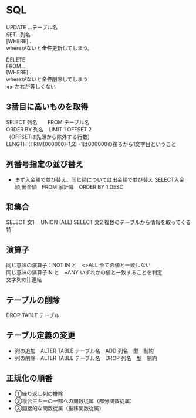 # SQL
UPDATE ...テーブル名<br>
SET...列名<br>
[WHERE]...<br>
whereがないと<strong>全件</strong>更新してしまう。

DELETE<br>
FROM...<br>
[WHERE]...<br>
whereがないと<strong>全件</strong>削除してしまう<br>
<strong><></strong> 左右が等しくない
  
  
  
  ## 3番目に高いものを取得
  SELECT 列名　　FROM テーブル名<br>
  ORDER BY 列名　LIMIT 1 OFFSET 2<br>
  （OFFSETは先頭から除外する行数）<br>
LENGTH (TRIM(000000)-1,2) -1は000000の後ろから1文字目ということ
  ## 列番号指定の並び替え
  * まず入金額で並び替え、同じ額については出金額で並び替え
  SELECT入金額,出金額　FROM 家計簿　ORDER BY 1 DESC
  
  ## 和集合
  SELECT  文1
  　UNION (ALL)
  SELECT 文2
  複数のテーブルから情報を取ってくる特
  
  ## 演算子
  同じ意味の演算子：NOT IN と　<>ALL 全ての値と一致しない<br>
  同じ意味の演算子IN と　=ANY いずれかの値と一致することを判定<br>
  文字列の|| 連結
  
  ## テーブルの削除
  DROP TABLE テーブル
  ## テーブル定義の変更
  * 列の追加　ALTER TABLE テーブル名　ADD 列名　型　制約
  * 列の削除　ALTER TABLE テーブル名　DROP 列名　型　制約
  ## 正規化の順番
  * ①繰り返し列の排除
  * ②複合主キーの一部への関数従属（部分関数従属）
  * ③間接的な関数従属（推移関数従属）
